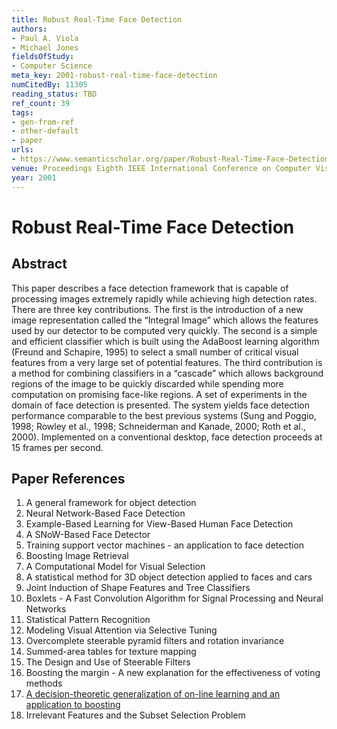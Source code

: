```yaml
---
title: Robust Real-Time Face Detection
authors:
- Paul A. Viola
- Michael Jones
fieldsOfStudy:
- Computer Science
meta_key: 2001-robust-real-time-face-detection
numCitedBy: 11305
reading_status: TBD
ref_count: 39
tags:
- gen-from-ref
- other-default
- paper
urls:
- https://www.semanticscholar.org/paper/Robust-Real-Time-Face-Detection-Viola-Jones/b09ec0b350f8352bce46a2f5bf7ae97c83a7b9ca?sort=total-citations
venue: Proceedings Eighth IEEE International Conference on Computer Vision. ICCV 2001
year: 2001
---
```


# Robust Real-Time Face Detection

## Abstract

This paper describes a face detection framework that is capable of processing images extremely rapidly while achieving high detection rates. There are three key contributions. The first is the introduction of a new image representation called the “Integral Image” which allows the features used by our detector to be computed very quickly. The second is a simple and efficient classifier which is built using the AdaBoost learning algorithm (Freund and Schapire, 1995) to select a small number of critical visual features from a very large set of potential features. The third contribution is a method for combining classifiers in a “cascade” which allows background regions of the image to be quickly discarded while spending more computation on promising face-like regions. A set of experiments in the domain of face detection is presented. The system yields face detection performance comparable to the best previous systems (Sung and Poggio, 1998; Rowley et al., 1998; Schneiderman and Kanade, 2000; Roth et al., 2000). Implemented on a conventional desktop, face detection proceeds at 15 frames per second.

## Paper References

1. A general framework for object detection
2. Neural Network-Based Face Detection
3. Example-Based Learning for View-Based Human Face Detection
4. A SNoW-Based Face Detector
5. Training support vector machines - an application to face detection
6. Boosting Image Retrieval
7. A Computational Model for Visual Selection
8. A statistical method for 3D object detection applied to faces and cars
9. Joint Induction of Shape Features and Tree Classifiers
10. Boxlets - A Fast Convolution Algorithm for Signal Processing and Neural Networks
11. Statistical Pattern Recognition
12. Modeling Visual Attention via Selective Tuning
13. Overcomplete steerable pyramid filters and rotation invariance
14. Summed-area tables for texture mapping
15. The Design and Use of Steerable Filters
16. Boosting the margin - A new explanation for the effectiveness of voting methods
17. [A decision-theoretic generalization of on-line learning and an application to boosting](1995-a-decision-theoretic-generalization-of-on-line-learning-and-an-application-to-boosting)
18. Irrelevant Features and the Subset Selection Problem
